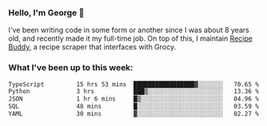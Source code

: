 ### Hello, I'm George 👋

I've been writing code in some form or another since I was about 8 years old, and recently made it my full-time job. On top of this, I maintain [Recipe Buddy](https://github.com/georgegebbett/recipe-buddy), a recipe scraper that interfaces with Grocy.  

<!--
**georgegebbett/georgegebbett** is a ✨ _special_ ✨ repository because its `README.md` (this file) appears on your GitHub profile.

Here are some ideas to get you started:

- 🔭 I’m currently working on ...
- 🌱 I’m currently learning ...
- 👯 I’m looking to collaborate on ...
- 🤔 I’m looking for help with ...
- 💬 Ask me about ...
- 📫 How to reach me: ...
- 😄 Pronouns: ...
- ⚡ Fun fact: ...
-->

### What I've been up to this week:
<!--START_SECTION:waka-->

```txt
TypeScript         15 hrs 53 mins  █████████████████▓░░░░░░░   70.65 %
Python             3 hrs           ███▒░░░░░░░░░░░░░░░░░░░░░   13.36 %
JSON               1 hr 6 mins     █▒░░░░░░░░░░░░░░░░░░░░░░░   04.96 %
SQL                48 mins         █░░░░░░░░░░░░░░░░░░░░░░░░   03.59 %
YAML               30 mins         ▓░░░░░░░░░░░░░░░░░░░░░░░░   02.27 %
```

<!--END_SECTION:waka-->
